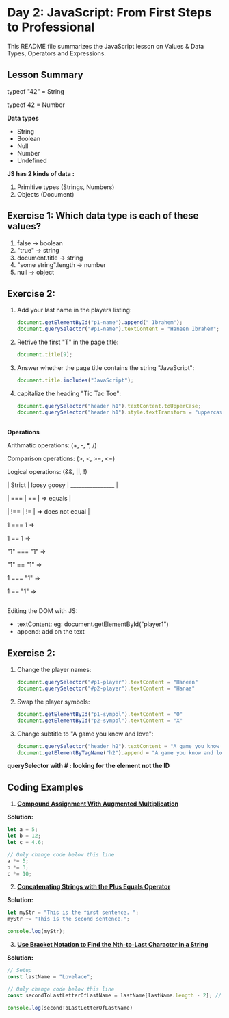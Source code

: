 # Day 2: JavaScript: From First Steps to Professional
This README file summarizes the JavaScript lesson on Values & Data Types, Operators and Expressions.

## Lesson Summary
typeof "42" = String

typeof 42 = Number

**Data types**
- String
- Boolean
- Null
- Number
- Undefined

**JS has 2 kinds of data :**
1. Primitive types (Strings, Numbers)
2. Objects (Document)


## Exercise 1: Which data type is each of these values?

1. false -> boolean
2. "true" -> string
3. document.title -> string
4. "some string".length -> number
5. null -> object

## Exercise 2: 

1. Add your last name in the players listing:
   ```javascript
   document.getElementById("p1-name").append(" Ibrahem");
   document.querySelector("#p1-name").textContent = "Haneen Ibrahem";
   ```

2. Retrive the first "T" in the page title:
   ```javascript
   document.title[9];
   ```

3. Answer whether the page title contains the string "JavaScript":
   ```javascript
   document.title.includes("JavaScript");
   ```

4. capitalize the heading "Tic Tac Toe":
   ```javascript
   document.querySelector("header h1").textContent.toUpperCase;
   document.querySelector("header h1").style.textTransform = "uppercase";
   ```
##

**Operations**

Arithmatic operations:
(+, -, *, /)

Comparison operations:
(>, <, >=, <=)

Logical operations:
(&&, ||, !)

| Strict | loosy goosy | ________________ |

| === | == | => equals |

| !== | != | => does not equal |


1 === 1       => 

1 == 1        =>

"1" === "1"   =>

"1" == "1"    =>

1 === "1"     =>

1 == "1"      =>

##
Editing the DOM with JS:
- textContent: eg: document.getElementById("player1")
- append: add on the text

## Exercise 2:
1. Change the player names:
   ```javascript
   document.querySelector("#p1-player").textContent = "Haneen"
   document.querySelector("#p2-player").textContent = "Hanaa"
2. Swap the player symbols:
   ```javascript
   document.getElementById("p1-sympol").textContent = "O"
   document.getElementById("p2-sympol").textContent = "X"
4. Change subtitle to "A game you know and love":
   ```javascript
   document.querySelector("header h2").textContent = "A game you know and love"
   document.getElementByTagName("h2").append = "A game you know and love"


**querySelector with # : looking for the element not the ID**


## Coding Examples

1. **[Compound Assignment With Augmented Multiplication](https://www.freecodecamp.org/learn/javascript-algorithms-and-data-structures/basic-javascript/compound-assignment-with-augmented-multiplication)**
   
**Solution:** 
 ```javascript
let a = 5;
let b = 12;
let c = 4.6;

// Only change code below this line
a *= 5;
b *= 3;
c *= 10;
```

2. **[Concatenating Strings with the Plus Equals Operator](https://www.freecodecamp.org/learn/javascript-algorithms-and-data-structures/basic-javascript/concatenating-strings-with-the-plus-equals-operator)**
   
**Solution:**
 ```javascript
let myStr = "This is the first sentence. ";
myStr += "This is the second sentence.";

console.log(myStr);
```

3. **[Use Bracket Notation to Find the Nth-to-Last Character in a String](https://www.freecodecamp.org/learn/javascript-algorithms-and-data-structures/basic-javascript/use-bracket-notation-to-find-the-nth-to-last-character-in-a-string)**
   
**Solution:**
 ```javascript
// Setup
const lastName = "Lovelace";

// Only change code below this line
const secondToLastLetterOfLastName = lastName[lastName.length - 2]; // Change this line

console.log(secondToLastLetterOfLastName)
```

